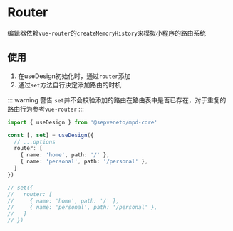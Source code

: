 # Router

编辑器依赖`vue-router`的`createMemoryHistory`来模拟小程序的路由系统

## 使用

1. 在useDesign初始化时，通过`router`添加
2. 通过`set`方法自行决定添加路由的时机

::: warning 警告
`set`并不会校验添加的路由在路由表中是否已存在，对于重复的路由行为参考`vue-router`
:::

```ts
import { useDesign } from '@sepveneto/mpd-core'

const [, set] = useDesign({
  // ...options
  router: [
    { name: 'home', path: '/' },
    { name: 'personal', path: '/personal' },
  ]
})

// set({
//   router: [
//     { name: 'home', path: '/' },
//     { name: 'personal', path: '/personal' },
//   ]
// })

```
